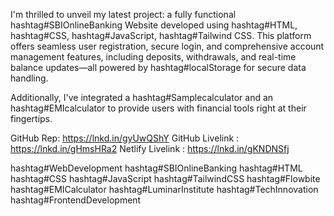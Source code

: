 I'm thrilled to unveil my latest project: a fully functional hashtag#SBIOnlineBanking Website developed using hashtag#HTML, 
hashtag#CSS, hashtag#JavaScript, hashtag#Tailwind CSS. This platform offers seamless user registration, secure login, and 
comprehensive account management features, including deposits, withdrawals, and real-time balance updates—all powered by 
hashtag#localStorage for secure data handling.

Additionally, I've integrated a hashtag#Samplecalculator and an hashtag#EMIcalculator to provide users with financial tools 
right at their fingertips. 

GitHub Rep: https://lnkd.in/gyUwQShY
GitHub Livelink : https://lnkd.in/gHmsHRa2
Netlify Livelink : https://lnkd.in/gKNDNSfj

hashtag#WebDevelopment hashtag#SBIOnlineBanking hashtag#HTML
hashtag#CSS hashtag#JavaScript hashtag#TailwindCSS hashtag#Flowbite
hashtag#EMICalculator hashtag#LuminarInstitute hashtag#TechInnovation
hashtag#FrontendDevelopment
